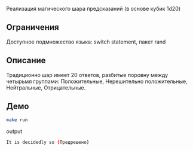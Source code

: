 Реализация магического шара предсказаний (в основе кубик 1d20)

## Ограничения
Доступное подмножество языка: switch statement, пакет rand

## Описание
Традиционно шар имеет 20 ответов, разбитые поровну между четырьмя группами: Положительные, Нерешительно положительные, Нейтральные, Отрицательные.

## Демо
```sh
make run
```
output
```sh
It is decidedly so (Предрешено)
```